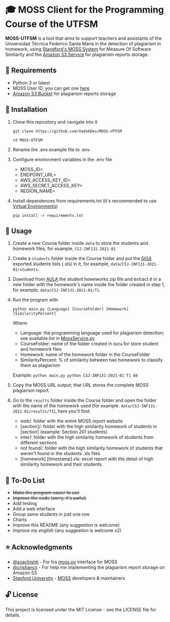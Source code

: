 # :mortar_board: MOSS Client for the Programming Course of the UTFSM

**MOSS-UTFSM** is a tool that aims to support teachers and assistants of the Universidad Técnica Federico Santa María in the detection of plagiarism in homework, using [Standford's MOSS System](https://theory.stanford.edu/~aiken/moss/ "Standford's Plagiarism Detection") for Measure Of Software Similarity and the [Amazon S3 Service](https://aws.amazon.com/s3/) for plagiarism reports storage.

## :mag_right: Requirements

* Python 3 or latest
* MOSS User ID, you can get one [here](https://theory.stanford.edu/~aiken/moss/)
* [Amazon S3 Bucket](https://aws.amazon.com/s3/) for plagiarism reports storage

## :floppy_disk: Installation

1. Clone this repository and navigate into it

    ```git clone https://github.com/VadokDev/MOSS-UTFSM```
    
    ```cd MOSS-UTFSM```

2. Rename the .env.example file to .env
3. Configure environment variables in the .env file
    * MOSS_ID=
    * ENDPOINT_URL=
    * AWS_ACCESS_KEY_ID=
    * AWS_SECRET_ACCESS_KEY=
    * REGION_NAME=

3. Install dependences from requirements.txt (it's recommended to use [Virtual Environments](https://docs.python.org/3/tutorial/venv.html))

    ```pip install -r requirements.txt```

## :snake: Usage

1. Create a new Course folder inside ```data``` to store the students and homework files, for example, ```CSJ-INF131-2021-01```
2. Create a ```students``` folder inside the Course folder and put the [SIGA](https://siga.usm.cl/) exported students lists (.xls) in it, for example, ```data/CSJ-INF131-2021-01/students```.
2. Download from [AULA](https://aula.usm.cl/) the student howeworks zip file and extract it in a new folder with the homework's name inside the folder created in step 1, for example, ```data/CSJ-INF131-2021-01/T1```. 
3. Run the program with 
	
    ```python main.py [Language] [CourseFolder] [Homework] [SimilarityPercent]```
	
    Where:
    * Language: the programming language used for plagiarism detection; see available list in [MossService.py](/app/services/MossService.py#L17-L43)
    * CourseFolder: name of the folder created in ```data``` for store student and homework files
    * Homework: name of the homework folder in the CourseFolder
    * SimilarityPercent: % of similarity between two homework to classify them as plagiarism
    
    Example: ```python main.py python CSJ-INF131-2021-01 T1 60```
    
4. Copy the MOSS URL output; that URL stores the complete MOSS plagiarism report. 

5. Go to the ```results``` folder inside the Course folder and open the folder with the name of the homework used (for example. ```data/CSJ-INF131-2021-01/results/T1```), here you'll find:
	* web/: folder with the entire MOSS report website
	* [section]/: folder with the high similarity homework of students in [section] (example: Section 201 students)
	* inter/: folder with the high similarity homework of students from different sections
	* not found/: folder with the high similarity homework of students that weren't found in the students .xls files
	* [homework] [timestamp].xls: excel report with the detail of high similarity homework and their students.
	
## :memo: To-Do List
* ~~Make the program easier to use~~
* ~~Improve the code (sorry, it's awful)~~
* Add testing
* Add a web interface
* Group same students in just one row
* Charts
* Improve this README (any suggestion is welcome)
* *Improve my english* (any suggestion is welcome x2)

## :star: Acknowledgments

* [@soachishti](https://github.com/soachishti) - For his [moss.py](https://github.com/soachishti/moss.py) interface for MOSS
* [@cristiancs](https://github.com/cristiancs) - For help me implementing the plagiarism report storage on Amazon S3 
* [Stanford University](https://www.stanford.edu/) - [MOSS](https://theory.stanford.edu/~aiken/moss/) developers & maintainers

## :unlock: License

This project is licensed under the MIT License - see the LICENSE file for details.

